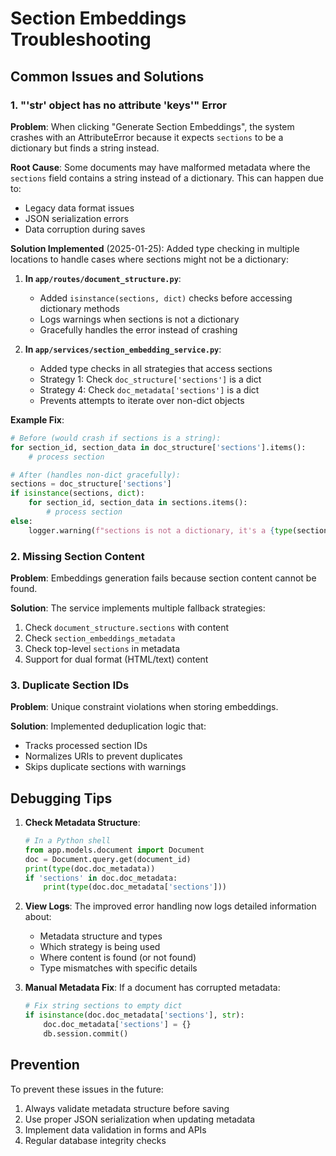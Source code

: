 # Section Embeddings Troubleshooting

## Common Issues and Solutions

### 1. "'str' object has no attribute 'keys'" Error

**Problem**: When clicking "Generate Section Embeddings", the system crashes with an AttributeError because it expects `sections` to be a dictionary but finds a string instead.

**Root Cause**: Some documents may have malformed metadata where the `sections` field contains a string instead of a dictionary. This can happen due to:
- Legacy data format issues
- JSON serialization errors
- Data corruption during saves

**Solution Implemented** (2025-01-25):
Added type checking in multiple locations to handle cases where sections might not be a dictionary:

1. **In `app/routes/document_structure.py`**:
   - Added `isinstance(sections, dict)` checks before accessing dictionary methods
   - Logs warnings when sections is not a dictionary
   - Gracefully handles the error instead of crashing

2. **In `app/services/section_embedding_service.py`**:
   - Added type checks in all strategies that access sections
   - Strategy 1: Check `doc_structure['sections']` is a dict
   - Strategy 4: Check `doc_metadata['sections']` is a dict
   - Prevents attempts to iterate over non-dict objects

**Example Fix**:
```python
# Before (would crash if sections is a string):
for section_id, section_data in doc_structure['sections'].items():
    # process section

# After (handles non-dict gracefully):
sections = doc_structure['sections']
if isinstance(sections, dict):
    for section_id, section_data in sections.items():
        # process section
else:
    logger.warning(f"sections is not a dictionary, it's a {type(sections)}")
```

### 2. Missing Section Content

**Problem**: Embeddings generation fails because section content cannot be found.

**Solution**: The service implements multiple fallback strategies:
1. Check `document_structure.sections` with content
2. Check `section_embeddings_metadata` 
3. Check top-level `sections` in metadata
4. Support for dual format (HTML/text) content

### 3. Duplicate Section IDs

**Problem**: Unique constraint violations when storing embeddings.

**Solution**: Implemented deduplication logic that:
- Tracks processed section IDs
- Normalizes URIs to prevent duplicates
- Skips duplicate sections with warnings

## Debugging Tips

1. **Check Metadata Structure**:
   ```python
   # In a Python shell
   from app.models.document import Document
   doc = Document.query.get(document_id)
   print(type(doc.doc_metadata))
   if 'sections' in doc.doc_metadata:
       print(type(doc.doc_metadata['sections']))
   ```

2. **View Logs**: The improved error handling now logs detailed information about:
   - Metadata structure and types
   - Which strategy is being used
   - Where content is found (or not found)
   - Type mismatches with specific details

3. **Manual Metadata Fix**: If a document has corrupted metadata:
   ```python
   # Fix string sections to empty dict
   if isinstance(doc.doc_metadata['sections'], str):
       doc.doc_metadata['sections'] = {}
       db.session.commit()
   ```

## Prevention

To prevent these issues in the future:
1. Always validate metadata structure before saving
2. Use proper JSON serialization when updating metadata
3. Implement data validation in forms and APIs
4. Regular database integrity checks